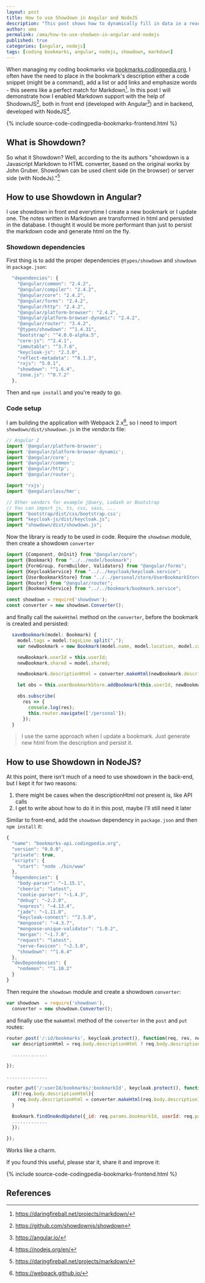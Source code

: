 ```yaml
---
layout: post
title: How to use Showdown in Angular and NodeJS
description: "This post shows how to dynamically fill in data in a reactive form field, based on other field's data"
author: ama
permalink: /ama/how-to-use-shodwon-in-angular-and-nodejs
published: true
categories: [angular, nodejs]
tags: [coding bookmarks, angular, nodejs, showdown, markdown]
---
```


When managing my coding bookmarks via [bookmarks.codingpedia.org](https://bookmarks.codingpedia.org/), I often have the need to place in the bookmark's description either a code snippet (might be a command), add a list or add links and emphasize words - this seems like a perfect match for Markdown[^1]. In this post I will demonstrate how I enabled Markdown support with the help of ShodownJS[^2], both in front end (developed with Angular[^3]) and in backend, developed with NodeJS[^4].

[^1]: <https://daringfireball.net/projects/markdown/>
[^2]: <https://github.com/showdownjs/showdown>
[^3]: <https://angular.io/>
[^4]: <https://nodejs.org/en/>

{% include source-code-codingpedia-bookmarks-frontend.html %}

<!--more-->

## What is Showdown?
So what it Showdown? Well, according to the its authors "showdown is a Javascript Markdown to HTML converter, based on the original works by John Gruber. Showdown can be used client side (in the browser) or server side (with NodeJs)."[^1]

## How to use Showdown in Angular?

I use showdown in front end everytime I create a new bookmark or I update one. The notes written in Markdown are transformed in html and persisted in the database. I thought it would be more performant than just to persist the markdown code
 and generate html on the fly.

### Showdown dependencies

First thing is to add the proper dependencies `@types/showdown` and `showdown` in `package.json`:

```js
  "dependencies": {
    "@angular/common": "2.4.2",
    "@angular/compiler": "2.4.2",
    "@angular/core": "2.4.2",
    "@angular/forms": "2.4.2",
    "@angular/http": "2.4.2",
    "@angular/platform-browser": "2.4.2",
    "@angular/platform-browser-dynamic": "2.4.2",
    "@angular/router": "3.4.2",
    "@types/showdown": "^1.4.31",
    "bootstrap": "^4.0.0-alpha.5",
    "core-js": "^2.4.1",
    "immutable": "^3.7.6",
    "keycloak-js": "2.3.0",
    "reflect-metadata": "^0.1.3",
    "rxjs": "5.0.1",
    "showdown": "^1.6.4",
    "zone.js": "^0.7.2"
  },
```

Then  and `npm install` and you're ready to go.

### Code setup

I am building the application with Webpack 2.x[^5], so I need to import `showdown/dist/showdown.js` in the _vendor.ts_ file:

[^5]: <https://webpack.github.io/>

```typescript
// Angular 2
import '@angular/platform-browser';
import '@angular/platform-browser-dynamic';
import '@angular/core';
import '@angular/common';
import '@angular/http';
import '@angular/router';

import 'rxjs';
import '@angularclass/hmr';

// Other vendors for example jQuery, Lodash or Bootstrap
// You can import js, ts, css, sass, ...
import 'bootstrap/dist/css/bootstrap.css';
import "keycloak-js/dist/keycloak.js";
import "showdown/dist/showdown.js";
```

Now the library is ready to be used in code. Require the `showdown` module, then create a  showdown `converter`

```typescript
import {Component, OnInit} from "@angular/core";
import {Bookmark} from "../../model/bookmark";
import {FormGroup, FormBuilder, Validators} from "@angular/forms";
import {KeycloakService} from "../../keycloak/keycloak.service";
import {UserBookmarkStore} from "../../personal/store/UserBookmarkStore";
import {Router} from "@angular/router";
import {BookmarkService} from "../../bookmark/bookmark.service";

const showdown = require('showdown');
const converter = new showdown.Converter();
```

and finally call the `makeHthml` method on the `converter`, before the bookmark is created and persisted:

```typescript
  saveBookmark(model: Bookmark) {
    model.tags = model.tagsLine.split(",");
    var newBookmark = new Bookmark(model.name, model.location, model.category,model.tagsLine.split(","), model.description, null);

    newBookmark.userId = this.userId;
    newBookmark.shared = model.shared;

    newBookmark.descriptionHtml = converter.makeHtml(newBookmark.description);

    let obs = this.userBookmarkStore.addBookmark(this.userId, newBookmark);

    obs.subscribe(
      res => {
        console.log(res);
        this.router.navigate(['/personal']);
      });
  }
```

> I use the same approach when I update a bookmark. Just generate new html from the description and persist it.

## How to use Showdown in NodeJS?

At this point, there isn't much of a need to use showdown in the back-end, but I kept it for two reasons:

1. there might be cases when the descriptionHtml not present is, like API calls 
2. I get to write about how to do it in this post, maybe I'll still need it later

Similar to front-end, add the `showdown` dependency in `package.json` and then `npm install` it:

```javascript
{
  "name": "bookmarks-api.codingpedia.org",
  "version": "0.0.0",
  "private": true,
  "scripts": {
    "start": "node ./bin/www"
  },
  "dependencies": {
    "body-parser": "~1.15.1",
    "cheerio": "latest",
    "cookie-parser": "~1.4.3",
    "debug": "~2.2.0",
    "express": "~4.13.4",
    "jade": "~1.11.0",
    "keycloak-connect": "^2.5.0",
    "mongoose": "~4.3.7",
    "mongoose-unique-validator": "1.0.2",
    "morgan": "~1.7.0",
    "request": "latest",
    "serve-favicon": "~2.3.0",
    "showdown": "^1.6.4"
  },
  "devDependencies": {
    "nodemon": "^1.10.2"
  }
}
```

Then require the `showdown` module and create a showdown `converter`:

```javascript
var showdown  = require('showdown'),
  converter = new showdown.Converter();
```

and finally use the `makeHtml` method of the  `converter` in the `post` and `put` routes:

```javascript
router.post('/:id/bookmarks', keycloak.protect(), function(req, res, next){
  var descriptionHtml = req.body.descriptionHtml ? req.body.descriptionHtml: converter.makeHtml(req.body.description);

  .............

});

...............

router.put('/:userId/bookmarks/:bookmarkId', keycloak.protect(), function(req, res, next) {
  if(!req.body.descriptionHtml){
    req.body.descriptionHtml = converter.makeHtml(req.body.description);
  }

  Bookmark.findOneAndUpdate({_id: req.params.bookmarkId, userId: req.params.userId}, req.body, {new: true}, function(err, bookmark){
  .............
  });

});
```

Works like a charm.

If you found this useful, please star it, share it and improve it:

{% include source-code-codingpedia-bookmarks-frontend.html %}

## References
